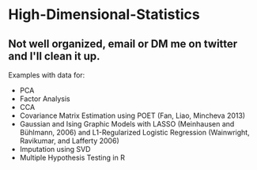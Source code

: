 # High-Dimensional-Statistics

## Not well organized, email or DM me on twitter and I'll clean it up.

Examples with data for: 
* PCA
* Factor Analysis
* CCA
* Covariance Matrix Estimation using POET (Fan, Liao, Mincheva 2013)
* Gaussian and Ising Graphic Models with LASSO (Meinhausen and Bühlmann, 2006) and L1-Regularized Logistic Regression (Wainwright, Ravikumar, and Lafferty 2006)
* Imputation using SVD
* Multiple Hypothesis Testing in R
